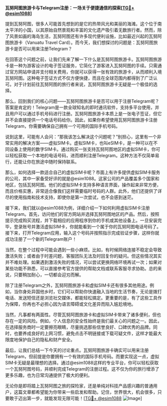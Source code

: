 **瓦努阿图旅游卡与Telegram注册：一场关于便捷通信的探索[[TG💪+ @esim1088](https://t.me/s/esim1088)]**

提到瓦努阿图，很多人可能首先想到的是它的热带风光和美丽的海滩。这个位于南太平洋的小国，以其原始自然景观和丰富的文化遗产吸引着无数旅行者。然而，除了风景如画的海岛生活，瓦努阿图还有许多现代便利设施，比如最近兴起的瓦努阿图旅游卡（Vanuatu Travel Card）。而今天，我们想探讨的问题是：瓦努阿图旅游卡是否可以用来注册Telegram？

在回答这个问题之前，让我们先来了解一下什么是瓦努阿图旅游卡。瓦努阿图旅游卡是一种为游客设计的电子签证服务，它简化了游客进入瓦努阿图的手续。只需通过官方网站申请并支付相关费用，你就可以获得一张有效的旅游卡，从而顺利入境瓦努阿图。这种电子签证方式不仅方便快捷，而且在全球范围内都得到了广泛认可。对于计划前往瓦努阿图的旅行者来说，瓦努阿图旅游卡无疑是一个极佳的选择。

那么，回到我们的核心问题——瓦努阿图旅游卡是否可以用于注册Telegram呢？答案是肯定的！Telegram是一款全球知名的即时通讯软件，支持多平台使用，并且用户可以通过手机号码进行注册。瓦努阿图旅游卡本质上是一张电子签证，但它并不会直接提供一个电话号码给你。因此，如果你希望使用瓦努阿图旅游卡注册Telegram，你需要确保自己拥有一个可用的国际手机号码。

说到这里，可能有人会问：“那我该怎么解决这个问题呢？”别担心，这里有一个非常实用的解决方案——虚拟SIM卡。虚拟SIM卡，也叫eSIM卡，是一种可以在不同设备上使用的数字SIM卡。通过购买一张支持瓦努阿图地区的虚拟SIM卡，你可以轻松获取一个本地的电话号码，进而顺利注册Telegram。这种方法不仅简单易行，还能让你在旅途中随时保持联系。

那么，如何选择一款适合自己的虚拟SIM卡呢？市面上有许多提供虚拟SIM卡服务的公司，其中一家备受好评的就是@esim1088。这家公司的产品覆盖多个国家和地区，包括瓦努阿图。他们的虚拟SIM卡支持多种语言界面，操作起来非常方便，而且价格实惠，非常适合像我们这样需要临时号码的人群。此外，他们还提供了详尽的使用指南和技术支持，即使你是第一次尝试，也不会感到迷茫。

接下来，我们就以@esim1088为例，详细介绍一下如何利用虚拟SIM卡注册Telegram。首先，访问他们的官方网站并选择瓦努阿图地区的产品。然后，按照提示完成购买流程，并下载相应的应用程序到你的手机或其他设备上。一旦安装完毕，登录账号并激活虚拟SIM卡，你就能看到一个属于你的瓦努阿图电话号码了。接下来，打开Telegram应用，输入这个号码并按照指示完成验证步骤，这样你就成功注册了一个新的Telegram账户！

当然，在整个过程中可能会遇到一些小麻烦。比如，有时候网络连接不稳定会导致激活失败；或者由于时差问题，客服团队无法及时回复你的疑问。但这些情况其实并不难处理。如果遇到激活失败的情况，可以尝试更换网络环境再试一次；如果对某些功能不熟悉，可以直接参考官方提供的帮助文档或联系客服寻求协助。总的来说，只要稍加耐心，一切都会迎刃而解。

除了注册Telegram之外，瓦努阿图旅游卡和虚拟SIM卡还有很多其他用途。例如，当你身处异国他乡时，它们可以帮助你快速融入当地的生活节奏，无论是拨打电话、发送短信还是浏览社交媒体，都能轻松搞定。更重要的是，有了这些工具作为保障，你再也不必担心因为语言障碍或文化差异而陷入尴尬境地。

当然，凡事都有两面性。尽管瓦努阿图旅游卡和虚拟SIM卡带来了诸多便利，但也存在一定的风险。例如，个人信息的安全性始终是我们最关心的问题之一。因此，在选择服务商时一定要擦亮眼睛，尽量挑选那些信誉良好、口碑优秀的品牌。同时，也要养成良好的上网习惯，避免点击不明链接或下载可疑文件，这样才能最大限度地保护自己的隐私和财产安全。

最后，让我们总结一下今天的讨论重点。瓦努阿图旅游卡确实可以用来注册Telegram，但前提是你要拥有一个有效的国际手机号码。而要实现这一点，虚拟SIM卡无疑是最理想的选择。通过@esim1088这样的专业平台，你可以轻松获取一个瓦努阿图号码，并顺利完成Telegram的注册过程。这不仅为你的旅行增添了更多乐趣，也为日常沟通提供了极大的便利。

无论你是即将踏上瓦努阿图之旅的探险家，还是单纯对科技产品感兴趣的普通用户，这篇文章都希望能为你带来一些启发和帮助。记住，世界很大，机会很多，只要敢于迈出第一步，就能发现无限可能！[[TG💪+ @esim1088](https://t.me/s/esim1088) ![Image](https://i.postimg.cc/4NQfJmqS/Snipaste-2025-05-13-00-14-12.png)]
